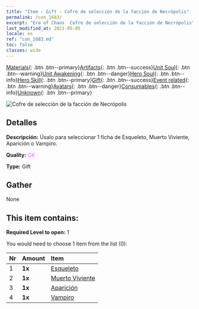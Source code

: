 ```yaml
---
title: "Item - Gift - Cofre de selección de la facción de Necrópolis"
permalink: /con_1683/
excerpt: "Era of Chaos  Cofre de selección de la facción de Necrópolis"
last_modified_at: 2021-05-05
locale: es
ref: "con_1683.md"
toc: false
classes: wide
---
```

 [Materials](/ItemsES/){: .btn .btn--primary}[Artifacts](/ItemsES/Artifacts/){: .btn .btn--success}[Unit Soul](/ItemsES/UnitSoul/){: .btn .btn--warning}[Unit Awakening](/ItemsES/UnitAwakening/){: .btn .btn--danger}[Hero Soul](/ItemsES/HeroSoul/){: .btn .btn--info}[Hero Skill](/ItemsES/HeroSkill/){: .btn .btn--primary}[Gift](/ItemsES/Gift/){: .btn .btn--success}[Event related](/ItemsES/Events/){: .btn .btn--warning}[Avatars](/ItemsES/Avatars/){: .btn .btn--danger}[Consumables](/ItemsES/Consumables/){: .btn .btn--info}[Unknown](/ItemsES/Unknown/){: .btn .btn--primary}

 ![Cofre de selección de la facción de Necrópolis](/images/t/i_907282.png)

## Detalles
 **Descripción:** Úsalo para seleccionar 1 ficha de Esqueleto, Muerto Viviente, Aparición o Vampiro.

 **Quality:** <span style="color: #DA70D6">OK</span>

 **Type:** Gift

## Gather

  None

## This item contains:

 **Required Level to open:** 1

 You would need to choose 1 item from the list (0):

  | Nr | Amount |     Item    |
  |:---|:-------|:------------|
  | 1 |  **1x** | [Esqueleto](/ItemsES/unt_208/) |  | 
  | 2 |  **1x** | [Muerto Viviente](/ItemsES/unt_209/) |  | 
  | 3 |  **1x** | [Aparición](/ItemsES/unt_210/) |  | 
  | 4 |  **1x** | [Vampiro](/ItemsES/unt_211/) |  | 
